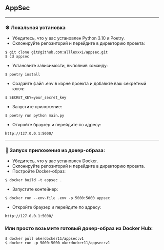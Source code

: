 ## AppSec

---

### ⚙ Локальная установка
- Убедитесь, что у вас установлен Python 3.10 и Poetry.
- Склонируйте репозиторий и перейдите в директорию проекта:
```
$ git clone git@github.com:alllexxx1/appsec.git
$ cd appsec
```
- Установите зависимости, выполнив команду:
```
$ poetry install
```
- Создайте файл .env в корне проекта и добавьте ваш секретный ключ:
```
$ SECRET_KEY=your_secret_key
```
- Запустите приложение:
```
$ poetry run python main.py
```
- Откройте браузер и перейдите по адресу:
```
http://127.0.0.1:5000/
```

---

### 🐳 Запуск приложения из докер-образа:
- Убедитесь, что у вас установлен Docker.
- Склонируйте репозиторий и перейдите в директорию проекта.
- Постройте Docker-образ:
```
$ docker build -t appsec .
```
- Запустите контейнер:
```
$ docker run --env-file .env -p 5000:5000 appsec
```
- Откройте браузер и перейдите по адресу:
```
http://127.0.0.1:5000/
```

### Или просто возьмите готовый докер-образ из Docker Hub:
```
$ docker pull okerdocker11/appsec:v1
$ docker run -p 5000:5000 okerdocker11/appsec:v1
```
